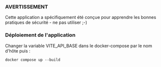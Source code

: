 ### AVERTISSEMENT
Cette application a spécifiquement été conçue pour apprendre les bonnes pratiques de sécurité - ne pas utiliser ;-)

### Déploiement de l'application
Changer la variable VITE_API_BASE dans le docker-compose par le nom d'hôte puis :

```
docker compose up --build
```
